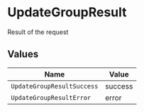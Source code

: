 # UpdateGroupResult

Result of the request


## Values

| Name                       | Value                      |
| -------------------------- | -------------------------- |
| `UpdateGroupResultSuccess` | success                    |
| `UpdateGroupResultError`   | error                      |